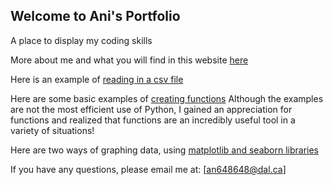 ## Welcome to Ani's Portfolio

A place to display my coding skills

More about me and what you will find in this website [here](background.md)

Here is an example of [reading in a csv file](reading_in_a_file.ipynb)

Here are some basic examples of [creating functions](https://github.com/an648648/portfolio.github.io/blob/main/creating_functions.ipynb) 
Although the examples are not the most efficient use of Python, I gained an appreciation for functions and realized that functions are an incredibly useful tool in a variety of situations! 

Here are two ways of graphing data, using [matplotlib and seaborn libraries](data_visualization.ipynb)

If you have any questions, please email me at:
[an648648@dal.ca]

